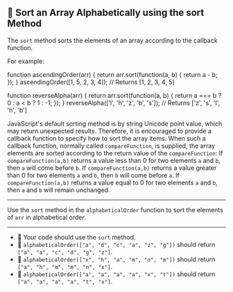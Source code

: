 🚀 Sort an Array Alphabetically using the sort Method
-----------------------------------------------------

The `sort` method sorts the elements of an array according to the callback function.

For example:

function ascendingOrder(arr) {
  return arr.sort(function(a, b) {
    return a - b;
  });
}
ascendingOrder(\[1, 5, 2, 3, 4\]);
// Returns \[1, 2, 3, 4, 5\]

function reverseAlpha(arr) {
  return arr.sort(function(a, b) {
    return a === b ? 0 : a < b ? 1 : -1;
  });
}
reverseAlpha(\['l', 'h', 'z', 'b', 's'\]);
// Returns \['z', 's', 'l', 'h', 'b'\]

JavaScript's default sorting method is by string Unicode point value, which may return unexpected results. Therefore, it is encouraged to provide a callback function to specify how to sort the array items. When such a callback function, normally called `compareFunction`, is supplied, the array elements are sorted according to the return value of the `compareFunction`: If `compareFunction(a,b)` returns a value less than 0 for two elements `a` and `b`, then `a` will come before `b`. If `compareFunction(a,b)` returns a value greater than 0 for two elements `a` and `b`, then `b` will come before `a`. If `compareFunction(a,b)` returns a value equal to 0 for two elements `a` and `b`, then `a` and `b` will remain unchanged.

* * *

Use the `sort` method in the `alphabeticalOrder` function to sort the elements of `arr` in alphabetical order.

* * *

*   🧪 Your code should use the `sort` method.
*   🧪 `alphabeticalOrder(["a", "d", "c", "a", "z", "g"])` should return `["a", "a", "c", "d", "g", "z"]`.
*   🧪 `alphabeticalOrder(["x", "h", "a", "m", "n", "m"])` should return `["a", "h", "m", "m", "n", "x"]`.
*   🧪 `alphabeticalOrder(["a", "a", "a", "a", "x", "t"])` should return `["a", "a", "a", "a", "t", "x"]`.